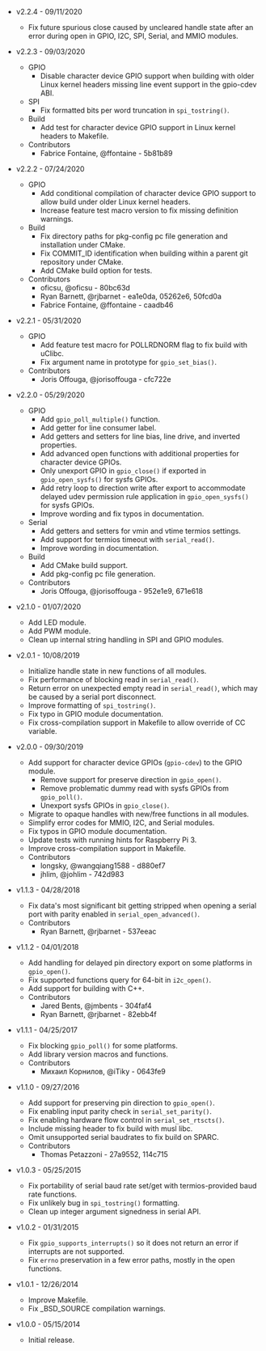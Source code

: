 * v2.2.4 - 09/11/2020
    * Fix future spurious close caused by uncleared handle state after an error
      during open in GPIO, I2C, SPI, Serial, and MMIO modules.

* v2.2.3 - 09/03/2020
    * GPIO
        * Disable character device GPIO support when building with older Linux
          kernel headers missing line event support in the gpio-cdev ABI.
    * SPI
        * Fix formatted bits per word truncation in `spi_tostring()`.
    * Build
        * Add test for character device GPIO support in Linux kernel headers to
          Makefile.
    * Contributors
        * Fabrice Fontaine, @ffontaine - 5b81b89

* v2.2.2 - 07/24/2020
    * GPIO
        * Add conditional compilation of character device GPIO support to allow
          build under older Linux kernel headers.
        * Increase feature test macro version to fix missing definition
          warnings.
    * Build
        * Fix directory paths for pkg-config pc file generation and
          installation under CMake.
        * Fix COMMIT_ID identification when building within a parent git
          repository under CMake.
        * Add CMake build option for tests.
    * Contributors
        * oficsu, @oficsu - 80bc63d
        * Ryan Barnett, @rjbarnet - ea1e0da, 05262e6, 50fcd0a
        * Fabrice Fontaine, @ffontaine - caadb46

* v2.2.1 - 05/31/2020
    * GPIO
        * Add feature test macro for POLLRDNORM flag to fix build with uClibc.
        * Fix argument name in prototype for `gpio_set_bias()`.
    * Contributors
        * Joris Offouga, @jorisoffouga - cfc722e

* v2.2.0 - 05/29/2020
    * GPIO
        * Add `gpio_poll_multiple()` function.
        * Add getter for line consumer label.
        * Add getters and setters for line bias, line drive, and inverted
          properties.
        * Add advanced open functions with additional properties for character
          device GPIOs.
        * Only unexport GPIO in `gpio_close()` if exported in
          `gpio_open_sysfs()` for sysfs GPIOs.
        * Add retry loop to direction write after export to accommodate delayed
          udev permission rule application in `gpio_open_sysfs()` for sysfs
          GPIOs.
        * Improve wording and fix typos in documentation.
    * Serial
        * Add getters and setters for vmin and vtime termios settings.
        * Add support for termios timeout with `serial_read()`.
        * Improve wording in documentation.
    * Build
        * Add CMake build support.
        * Add pkg-config pc file generation.
    * Contributors
        * Joris Offouga, @jorisoffouga - 952e1e9, 671e618

* v2.1.0 - 01/07/2020
    * Add LED module.
    * Add PWM module.
    * Clean up internal string handling in SPI and GPIO modules.

* v2.0.1 - 10/08/2019
    * Initialize handle state in new functions of all modules.
    * Fix performance of blocking read in `serial_read()`.
    * Return error on unexpected empty read in `serial_read()`, which may be
      caused by a serial port disconnect.
    * Improve formatting of `spi_tostring()`.
    * Fix typo in GPIO module documentation.
    * Fix cross-compilation support in Makefile to allow override of CC
      variable.

* v2.0.0 - 09/30/2019
    * Add support for character device GPIOs (`gpio-cdev`) to the GPIO module.
        * Remove support for preserve direction in `gpio_open()`.
        * Remove problematic dummy read with sysfs GPIOs from `gpio_poll()`.
        * Unexport sysfs GPIOs in `gpio_close()`.
    * Migrate to opaque handles with new/free functions in all modules.
    * Simplify error codes for MMIO, I2C, and Serial modules.
    * Fix typos in GPIO module documentation.
    * Update tests with running hints for Raspberry Pi 3.
    * Improve cross-compilation support in Makefile.
    * Contributors
        * longsky, @wangqiang1588 - d880ef7
        * jhlim, @johlim - 742d983

* v1.1.3 - 04/28/2018
    * Fix data's most significant bit getting stripped when opening a serial
      port with parity enabled in `serial_open_advanced()`.
    * Contributors
        * Ryan Barnett, @rjbarnet - 537eeac

* v1.1.2 - 04/01/2018
    * Add handling for delayed pin directory export on some platforms in
      `gpio_open()`.
    * Fix supported functions query for 64-bit in `i2c_open()`.
    * Add support for building with C++.
    * Contributors
        * Jared Bents, @jmbents - 304faf4
        * Ryan Barnett, @rjbarnet - 82ebb4f

* v1.1.1 - 04/25/2017
    * Fix blocking `gpio_poll()` for some platforms.
    * Add library version macros and functions.
    * Contributors
        * Михаил Корнилов, @iTiky - 0643fe9

* v1.1.0 - 09/27/2016
    * Add support for preserving pin direction to `gpio_open()`.
    * Fix enabling input parity check in `serial_set_parity()`.
    * Fix enabling hardware flow control in `serial_set_rtscts()`.
    * Include missing header to fix build with musl libc.
    * Omit unsupported serial baudrates to fix build on SPARC.
    * Contributors
        * Thomas Petazzoni - 27a9552, 114c715

* v1.0.3 - 05/25/2015
    * Fix portability of serial baud rate set/get with termios-provided baud rate functions.
    * Fix unlikely bug in `spi_tostring()` formatting.
    * Clean up integer argument signedness in serial API.

* v1.0.2 - 01/31/2015
    * Fix `gpio_supports_interrupts()` so it does not return an error if interrupts are not supported.
    * Fix `errno` preservation in a few error paths, mostly in the open functions.

* v1.0.1 - 12/26/2014
    * Improve Makefile.
    * Fix _BSD_SOURCE compilation warnings.

* v1.0.0 - 05/15/2014
    * Initial release.
